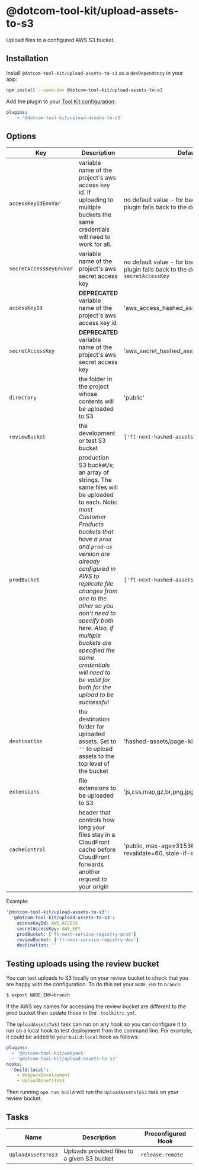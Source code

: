 # @dotcom-tool-kit/upload-assets-to-s3

Upload files to a configured AWS S3 bucket.

## Installation

Install `@dotcom-tool-kit/upload-assets-to-s3` as a `devDependency` in your app:

```sh
npm install --save-dev @dotcom-tool-kit/upload-assets-to-s3
```

Add the plugin to your [Tool Kit configuration](https://github.com/financial-times/dotcom-tool-kit/blob/main/readme.md#configuration):

```yaml
plugins:
	- '@dotcom-tool-kit/upload-assets-to-s3'
```


## Options
| Key | Description | Default value |
|-|-|-|
| `accessKeyIdEnvVar` | variable name of the project's aws access key id. If uploading to multiple buckets the same credentials will need to work for all. | no default value - for backwards compatability the plugin falls back to the default value for `accessKeyId` |
| `secretAccessKeyEnvVar` | variable name of the project's aws secret access key | no default value - for backwards compatability the plugin falls back to the default value for `secretAccessKey` |
| `accessKeyId` | **DEPRECATED** variable name of the project's aws access key id | 'aws_access_hashed_assets' |
| `secretAccessKey` | **DEPRECATED** variable name of the project's aws secret access key | 'aws_secret_hashed_assets' |
| `directory` | the folder in the project whose contents will be uploaded to S3 | 'public' |
| `reviewBucket` | the development or test S3 bucket | `['ft-next-hashed-assets-preview']` |
| `prodBucket` | production S3 bucket/s; an array of strings. The same files will be uploaded to each. _Note: most Customer Products buckets that have a `prod` and `prod-us` version are already configured in AWS to replicate file changes from one to the other so you don't need to specify both here. Also, if multiple buckets are specified the same credentials will need to be valid for both for the upload to be successful_ | `['ft-next-hashed-assets-prod']` |
| `destination` | the destination folder for uploaded assets. Set to `''` to upload assets to the top level of the bucket | 'hashed-assets/page-kit' |
| `extensions` | file extensions to be uploaded to S3 | 'js,css,map,gz,br,png,jpg,jpeg,gif,webp,svg,ico,json' |
| `cacheControl` | header that controls how long your files stay in a CloudFront cache before CloudFront forwards another request to your origin | 'public, max-age=31536000, stale-while-revalidate=60, stale-if-error=3600' |

Example:
```yml
'@dotcom-tool-kit/upload-assets-to-s3':
  '@dotcom-tool-kit/upload-assets-to-s3':
    accessKeyId: AWS_ACCESS
    secretAccessKey: AWS_KEY
    prodBucket: ['ft-next-service-registry-prod']
    reviewBucket: ['ft-next-service-registry-dev']
    destination: ''
```

## Testing uploads using the review bucket

You can test uploads to S3 locally on your review bucket to check that you are happy with the configuration. To do this set your `NODE_ENV` to `branch`:

```bash
$ export NODE_ENV=branch
```

If the AWS key names for accessing the review bucket are different to the prod bucket then update those in the `.toolkitrc.yml`.

The `UploadAssetsToS3` task can run on any hook so you can configure it to run on a local hook to test deployment from the command line. For example, it could be added to your `build:local` hook as follows:

```yml
plugins:
  - '@dotcom-tool-kit/webpack'
  - '@dotcom-tool-kit/upload-assets-to-s3'
hooks:
  'build:local':
    - WebpackDevelopment
    - UploadAssetsToS3
```

Then running `npm run build` will run the `UploadAssetsToS3` task on your review bucket.

## Tasks

| Name | Description | Preconfigured Hook|
|-|-|-|
| `UploadAssetsTos3` | Uploads provided files to a given S3 bucket | `release:remote` |
